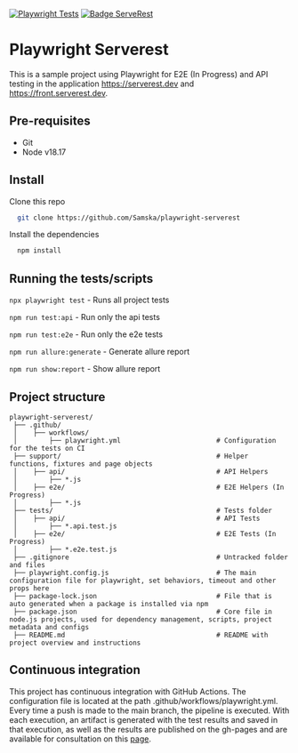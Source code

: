 
[![Playwright Tests](https://github.com/Samska/playwright-serverest/actions/workflows/playwright.yml/badge.svg)](https://github.com/Samska/playwright-serverest/actions/workflows/playwright.yml)
[![Badge ServeRest](https://img.shields.io/badge/API-ServeRest-green)](https://github.com/ServeRest/ServeRest/)

# Playwright Serverest

This is a sample project using Playwright for E2E (In Progress) and API testing in the application https://serverest.dev and https://front.serverest.dev.

## Pre-requisites

* Git
* Node v18.17


## Install

Clone this repo

```bash
  git clone https://github.com/Samska/playwright-serverest
```

Install the dependencies

```bash
  npm install
```

## Running the tests/scripts

`npx playwright test` - Runs all project tests

`npm run test:api` - Run only the api tests

`npm run test:e2e` - Run only the e2e tests

`npm run allure:generate` - Generate allure report

`npm run show:report` - Show allure report
## Project structure

```
playwright-serverest/          
 ├── .github/                               
 │    ├── workflows/                        
 │        ├── playwright.yml                        # Configuration for the tests on CI           
 ├── support/                                       # Helper functions, fixtures and page objects                               
 │    ├── api/                                      # API Helpers
 │        ├── *.js                     
 │    ├── e2e/                                      # E2E Helpers (In Progress)
 │        ├── *.js
 ├── tests/                                         # Tests folder                               
 │    ├── api/                                      # API Tests
 │        ├── *.api.test.js                     
 │    ├── e2e/                                      # E2E Tests (In Progress)
 │        ├── *.e2e.test.js
 ├── .gitignore                                     # Untracked folder and files
 ├── playwright.config.js                           # The main configuration file for playwright, set behaviors, timeout and other props here
 ├── package-lock.json                              # File that is auto generated when a package is installed via npm      
 ├── package.json                                   # Core file in node.js projects, used for dependency management, scripts, project metadata and configs
 ├── README.md                                      # README with project overview and instructions
```
## Continuous integration

This project has continuous integration with GitHub Actions. The configuration file is located at the path .github/workflows/playwright.yml. Every time a push is made to the main branch, the pipeline is executed. With each execution, an artifact is generated with the test results and saved in that execution, as well as the results are published on the gh-pages and are available for consultation on this [page](https://samska.github.io/playwright-serverest/index.html).